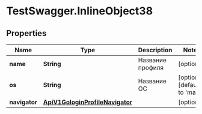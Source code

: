 # TestSwagger.InlineObject38

## Properties

Name | Type | Description | Notes
------------ | ------------- | ------------- | -------------
**name** | **String** | Название профиля | [optional] 
**os** | **String** | Название ОС | [optional] [default to &#39;mac&#39;]
**navigator** | [**ApiV1GologinProfileNavigator**](ApiV1GologinProfileNavigator.md) |  | [optional] 


